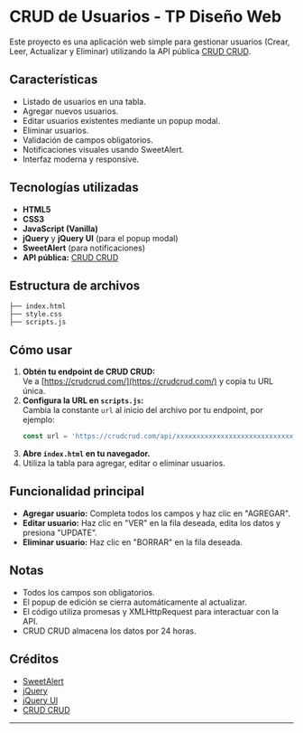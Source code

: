 # CRUD de Usuarios - TP Diseño Web

Este proyecto es una aplicación web simple para gestionar usuarios (Crear, Leer, Actualizar y Eliminar) utilizando la API pública [CRUD CRUD](https://crudcrud.com/).

## Características

- Listado de usuarios en una tabla.
- Agregar nuevos usuarios.
- Editar usuarios existentes mediante un popup modal.
- Eliminar usuarios.
- Validación de campos obligatorios.
- Notificaciones visuales usando SweetAlert.
- Interfaz moderna y responsive.

## Tecnologías utilizadas

- **HTML5**
- **CSS3**
- **JavaScript (Vanilla)**
- **jQuery** y **jQuery UI** (para el popup modal)
- **SweetAlert** (para notificaciones)
- **API pública:** [CRUD CRUD](https://crudcrud.com/)

## Estructura de archivos

```
├── index.html
├── style.css
├── scripts.js
```

## Cómo usar

1. **Obtén tu endpoint de CRUD CRUD:**  
   Ve a [https://crudcrud.com/](https://crudcrud.com/) y copia tu URL única.
2. **Configura la URL en `scripts.js`:**  
   Cambia la constante `url` al inicio del archivo por tu endpoint, por ejemplo:  
   ```javascript
   const url = 'https://crudcrud.com/api/xxxxxxxxxxxxxxxxxxxxxxxxxxxxxxxx/usuarios'
   ```
3. **Abre `index.html` en tu navegador.**
4. Utiliza la tabla para agregar, editar o eliminar usuarios.

## Funcionalidad principal

- **Agregar usuario:** Completa todos los campos y haz clic en "AGREGAR".
- **Editar usuario:** Haz clic en "VER" en la fila deseada, edita los datos y presiona "UPDATE".
- **Eliminar usuario:** Haz clic en "BORRAR" en la fila deseada.

## Notas

- Todos los campos son obligatorios.
- El popup de edición se cierra automáticamente al actualizar.
- El código utiliza promesas y XMLHttpRequest para interactuar con la API.
- CRUD CRUD almacena los datos por 24 horas.

## Créditos

- [SweetAlert](https://sweetalert.js.org/)
- [jQuery](https://jquery.com/)
- [jQuery UI](https://jqueryui.com/)
- [CRUD CRUD](https://crudcrud.com/)

---
